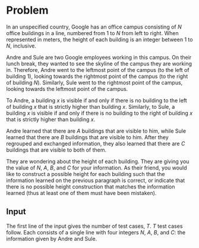 # Problem

In an unspecified country, Google has an office campus consisting of $N$ office buildings in a line, numbered from $1$ to $N$ from left to right. When represented in meters, the height of each building is an integer between $1$ to $N$, inclusive.

Andre and Sule are two Google employees working in this campus. On their lunch break, they wanted to see the skyline of the campus they are working in. Therefore, Andre went to the leftmost point of the campus (to the left of building $1$), looking towards the rightmost point of the campus (to the right of building $N$). Similarly, Sule went to the rightmost point of the campus, looking towards the leftmost point of the campus.

To Andre, a building $x$ is visible if and only if there is no building to the left of building $x$ that is strictly higher than building $x$. Similarly, to Sule, a building $x$ is visible if and only if there is no building to the right of building $x$ that is strictly higher than building $x$.

Andre learned that there are $A$ buildings that are visible to him, while Sule learned that there are $B$ buildings that are visible to him. After they regrouped and exchanged information, they also learned that there are $C$ buildings that are visible to both of them.

They are wondering about the height of each building. They are giving you the value of $N$, $A$, $B$, and $C$ for your information. As their friend, you would like to construct a possible height for each building such that the information learned on the previous paragraph is correct, or indicate that there is no possible height construction that matches the information learned (thus at least one of them must have been mistaken).

## Input

The first line of the input gives the number of test cases, $T$. $T$ test cases follow. Each consists of a single line with four integers $N$, $A$, $B$, and $C$: the information given by Andre and Sule.

